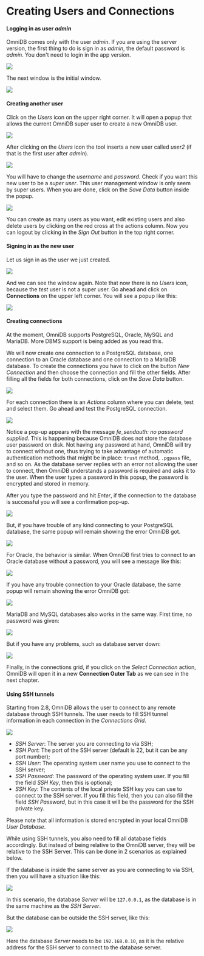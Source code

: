 # Creating Users and Connections

#### Logging in as user *admin*

OmniDB comes only with the user *admin*. If you are using the server version,
the first thing to do is sign in as *admin*, the default password is *admin*.
You don't need to login in the app version.

![](https://raw.githubusercontent.com/OmniDB/doc/master/img/image_003.png)

The next window is the initial window.

![](https://raw.githubusercontent.com/OmniDB/doc/master/img/image_004.png)

#### Creating another user

Click on the *Users* icon on the upper right corner. It will open a popup
that allows the current OmniDB super user to create a new OmniDB user.

![](https://raw.githubusercontent.com/OmniDB/doc/master/img/image_005.png)

After clicking on the *Users* icon the tool inserts a new user called *user2*
(if that is the first user after *admin*).

![](https://raw.githubusercontent.com/OmniDB/doc/master/img/image_006.png)

You will have to change the *username* and *password*. Check if you want this
new user to be a *super user*. This user management window is only seem by super
users. When you are done, click on the *Save Data* button inside the popup.

![](https://raw.githubusercontent.com/OmniDB/doc/master/img/image_007.png)

You can create as many users as you want, edit existing users and also delete
users by clicking on the red cross at the actions column. Now you can logout by
clicking in the *Sign Out* button in the top right corner.

#### Signing in as the new user

Let us sign in as the user we just created.

![](https://raw.githubusercontent.com/OmniDB/doc/master/img/image_008.png)

And we can see the window again. Note that now there is no *Users* icon, because
the *test* user is not a super user. Go ahead and click on **Connections** on
the upper left corner. You will see a popup like this:

![](https://raw.githubusercontent.com/OmniDB/doc/master/img/image_009.png)

#### Creating connections

At the moment, OmniDB supports PostgreSQL, Oracle, MySQL and MariaDB. More DBMS
support is being added as you read this.

We will now create one connection to a PostgreSQL database, one connection to an
Oracle database and one connection to a MariaDB database. To create the
connections you have to click on the button *New Connection* and then choose the
connection and fill the other fields. After filling all the fields for both
connections, click on the *Save Data* button.

![](https://raw.githubusercontent.com/OmniDB/doc/master/img/image_010.png)

For each connection there is an *Actions* column where you can delete, test and
select them. Go ahead and test the PostgreSQL connection.

![](https://raw.githubusercontent.com/OmniDB/doc/master/img/image_011.png)

Notice a pop-up appears with the message *fe_sendauth: no password supplied*.
This is happening because OmniDB does not store the database user password on
disk. Not having any password at hand, OmniDB will try to connect without one,
thus trying to take advantage of automatic authentication methods that might be
in place: `trust` method, `.pgpass` file, and so on. As the database server
replies with an error not allowing the user to connect, then OmniDB understands
a password is required and asks it to the user. When the user types a password
in this popup, the password is encrypted and stored in memory.

After you type the password and hit *Enter*, if the connection to the database
is successful you will see a confirmation pop-up.

![](https://raw.githubusercontent.com/OmniDB/doc/master/img/image_012.png)

But, if you have trouble of any kind connecting to your PostgreSQL database,
the same popup will remain showing the error OmniDB got.

![](https://raw.githubusercontent.com/OmniDB/doc/master/img/image_013.png)

For Oracle, the behavior is similar. When OmniDB first tries to connect to an
Oracle database without a password, you will see a message like this:

![](https://raw.githubusercontent.com/OmniDB/doc/master/img/image_115.png)

If you have any trouble connection to your Oracle database, the same popup will
remain showing the error OmniDB got:

![](https://raw.githubusercontent.com/OmniDB/doc/master/img/image_116.png)

MariaDB and MySQL databases also works in the same way. First time, no password
was given:

![](https://raw.githubusercontent.com/OmniDB/doc/master/img/image_184.png)

But if you have any problems, such as database server down:

![](https://raw.githubusercontent.com/OmniDB/doc/master/img/image_185.png)

Finally, in the connections grid, if you click on the *Select Connection*
action, OmniDB will open it in a new **Connection Outer Tab** as we can see in
the next chapter.

#### Using SSH tunnels

Starting from 2.8, OmniDB allows the user to connect to any remote database
through SSH tunnels. The user needs to fill SSH tunnel information in each
connection in the *Connections Grid*.

![](https://raw.githubusercontent.com/OmniDB/doc/master/img/image_186.png)

- *SSH Server*: The server you are connecting to via SSH;
- *SSH Port*: The port of the SSH server (default is 22, but it can be any port
number);
- *SSH User*: The operating system user name you use to connect to the SSH
server;
- *SSH Password*: The password of the operating system user. If you fill the
field *SSH Key*, then this is optional;
- *SSH Key*: The contents of the local private SSH key you can use to connect to
the SSH server. If you fill this field, then you can also fill the field *SSH
Password*, but in this case it will be the password for the SSH private key.

Please note that all information is stored encrypted in your local OmniDB *User
Database*.

While using SSH tunnels, you also need to fill all database fields accordingly.
But instead of being relative to the OmniDB server, they will be relative to the
SSH Server. This can be done in 2 scenarios as explained below.

If the database is inside the same server as you are connecting to via SSH, then
you will have a situation like this:

![](https://raw.githubusercontent.com/OmniDB/doc/master/misc/ssh_tunnels_1.png)

In this scenario, the database *Server* will be `127.0.0.1`, as the database is
in the same machine as the *SSH Server*.

But the database can be outside the SSH server, like this:

![](https://raw.githubusercontent.com/OmniDB/doc/master/misc/ssh_tunnels_2.png)

Here the database *Server* needs to be `192.168.0.10`, as it is the relative
address for the SSH server to connect to the database server.
